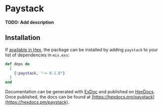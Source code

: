 # Paystack

**TODO: Add description**

## Installation

If [available in Hex](https://hex.pm/docs/publish), the package can be installed
by adding `paystack` to your list of dependencies in `mix.exs`:

```elixir
def deps do
  [
    {:paystack, "~> 0.1.0"}
  ]
end
```

Documentation can be generated with [ExDoc](https://github.com/elixir-lang/ex_doc)
and published on [HexDocs](https://hexdocs.pm). Once published, the docs can
be found at [https://hexdocs.pm/paystack](https://hexdocs.pm/paystack).

